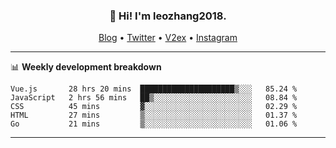 <h3 align="center">👋 Hi! I'm leozhang2018.</h3>
<p align="center">
  <a href="https://code.leozhang2018.me">Blog</a> •
  <a href="https://twitter.com/leozhang2018">Twitter</a> •
  <a href="https://www.v2ex.com/member/leozhang">V2ex</a> •
  <a href="https://www.instagram.com/leozhanghere">Instagram</a>
</p>

-------

📊 **Weekly development breakdown**
<!--START_SECTION:waka-->
```text
Vue.js       28 hrs 20 mins  █████████████████████▒░░░   85.24 % 
JavaScript   2 hrs 56 mins   ██▒░░░░░░░░░░░░░░░░░░░░░░   08.84 % 
CSS          45 mins         ▓░░░░░░░░░░░░░░░░░░░░░░░░   02.29 % 
HTML         27 mins         ▒░░░░░░░░░░░░░░░░░░░░░░░░   01.37 % 
Go           21 mins         ▒░░░░░░░░░░░░░░░░░░░░░░░░   01.06 % 
```
<!--END_SECTION:waka-->
-------
